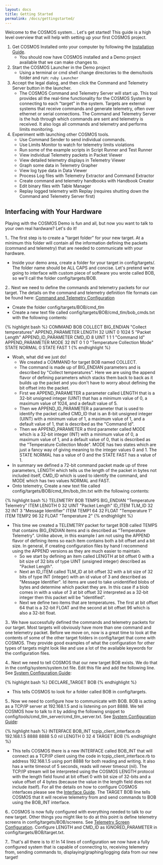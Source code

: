 ```yaml
---
layout: docs
title: Getting Started
permalink: /docs/gettingstarted/
---
```


Welcome to the COSMOS system... Let's get started!   This guide is a high level overview that will help with setting up your first COSMOS project.

1. Get COSMOS Installed onto your computer by following the [Installation Guide](/docs/installation).
    * You should now have COSMOS installed and a Demo project available that we can make changes to.
2. Start the COSMOS Launcher in the Demo project
    * Using a terminal or cmd shell change directories to the demo/tools folder and run: ``` ruby Launcher ```
3. Accept the legal dialog, and then click the Command and Telemetry Server button in the launcher.
    * The COSMOS Command and Telemetry Server will start up. This tool provides all the real-time functionality for the COSMOS System by connecting to each "target" in the system. Targets are external systems that receive commands and generate telemetry, often over ethernet or serial connections.  The Command and Telemetry Server is the hub through which commands are sent and telemetry is received.  It also logs all commands and telemetry and performs limits monitoring.
4. Experiment with launching other COSMOS tools.
    * Use Command Sender to send individual commands.
    * Use Limits Monitor to watch for telemetry limits violations
    * Run some of the example scripts in Script Runner and Test Runner
    * View individual Telemetry packets in Packet Viewer
    * View detailed telemetry displays in Telemetry Viewer
    * Graph some data in Telemetry Grapher
    * View log type data in Data Viewer
    * Process Log files with Telemetry Extractor and Command Extractor
    * Create command and telemetry handbooks with Handbook Creator
    * Edit binary files with Table Manager
    * Replay logged telemetry with Replay (requires shutting down the Command and Telemetry Server first)

## Interfacing with Your Hardware

Playing with the COSMOS Demo is fun and all, but now you want to talk to your own real hardware?  Let's do it!

1.. The first step is to create a "target folder" for your new target.  At a minimum this folder will contain all the information defining the packets (command and telemetry) that are needed to communicate with your hardware.

* Inside your demo area, create a folder for your target in config/targets/.  The folder name should be ALL CAPS and concise. Let's pretend we're going to interface with custom piece of software you wrote called BOB, so we'll call the folder config/targets/BOB.

2.. Next we need to define the commands and telemetry packets for our target.  The details on the command and telemetry definition file formats can be found here: [Command and Telemetry Configuration](/docs/cmdtlm)

* Create the folder config/targets/BOB/cmd_tlm
* Create a new text file called config/targets/BOB/cmd_tlm/bob_cmds.txt with the following contents:

{% highlight bash %}
COMMAND BOB COLLECT BIG_ENDIAN "Collect temperatures"
  APPEND_PARAMETER LENGTH 32 UINT 0 1024 5 "Packet Length"
  APPEND_ID_PARAMETER CMD_ID 8 UINT 1 1 1 "Command Id"
  APPEND_PARAMETER MODE 32 INT 0 1 0 "Temperature Collection Mode"
    STATE NORMAL 0
    STATE FAST 1
{% endhighlight %}

* Woah, what did we just do!
    * We created a COMMAND for target BOB named COLLECT.
    * The command is made up of BIG_ENDIAN parameters and is described by "Collect temperatures".  Here we are using the append flavor of defining parameters which stacks them back to back as it builds up the packet and you don't have to worry about defining the bit offset into the packet.
    * First we APPEND_PARAMETER a parameter called LENGTH that is a 32-bit unsigned integer (UINT) that has a minimum value of 0, a maximum value of 1024, and a default value of 5.
    * Then we APPEND_ID_PARAMETER a parameter that is used to identify the packet called CMD_ID that is an 8-bit unsigned integer (UINT) with a minimum value of 1, a maximum value of 1, and a default value of 1, that is described as the "Command Id".
    * Then we APPEND_PARAMETER a third parameter called MODE which is a 32-bit integer (INT) with a minimum value of 0, a maximum value of 1, and a default value of 0, that is described as the "Temperature Collection Mode".  MODE has two states which are just a fancy way of giving meaning to the integer values 0 and 1.   The STATE NORMAL has a value of 0 and the STATE FAST has a value of 1.
* In summary we defined a 72-bit command packet made up of three parameters, LENGTH which tells us the length of the packet in bytes not included itself, CMD_ID which is used to identify the command, and MODE which has two values NORMAL and FAST.
* Onto telemetry, Create a new text file called config/targets/BOB/cmd_tlm/bob_tlm.txt with the following contents:

{% highlight bash %}
TELEMETRY BOB TEMPS BIG_ENDIAN "Temperature Telemetry"
  ITEM LENGTH 0 32 UINT "Packet Length"
  ID_ITEM TLM_ID 32 32 INT 3 "Message Identifier"
  ITEM TEMP1 64 32 FLOAT "Temperature 1"
  ITEM TEMP2 96 32 FLOAT "Temperature 2"
{% endhighlight %}

* This time we created a TELEMETRY packet for target BOB called TEMPS that contains BIG_ENDIAN items and is described as "Temperature Telemetry".  Unlike above, in this example I am not using the APPEND flavor of defining items so each item contains both a bit offset and a bit size.  In general, if creating configuration files by hand I recommend using the APPEND versions as they are much easier to maintain.
    * So we start by defining an item called LENGTH at bit offset 0 with a bit size of 32 bits of type UINT (unsigned integer) described as "Packet Length".
    * Next an ID_ITEM called TLM_ID at bit offset 32 with a bit size of 32 bits of type INT (integer) with an id value of 3 and described as "Message Identifier".  Id items are used to take unidentified blobs of bytes and determine which packet they are.  In this case if a blob comes in with a value of 3 at bit offset 32 interpreted as a 32-bit integer then this packet will be "identified".
    * Next we define two items that are temperatures.  The first at bit offset 64 that is a 32-bit FLOAT and the second at bit offset 96 which is also a 32-bit float.

3.. We have successfully defined the commands and telemetry packets for our target.  Most targets will obviously have more than one command and one telemetry packet.  Before we move on, now is a great time to look at the contents of some of the other target folders in config/target that come with COSMOS.  They provide good examples of what the configuration for other types of targets might look like and use a lot of the available keywords for the configuration files.

4.. Next we need to tell COSMOS that our new target BOB exists.  We do that in the config/system/system.txt file.  Edit this file and add the following line. See [System Configuration Guide](/docs/system):

{% highlight bash %}
DECLARE_TARGET BOB
{% endhighlight %}

* This tells COSMOS to look for a folder called BOB in config/targets.

5.. Now we need to configure how to communicate with BOB.  BOB is acting as a TCP/IP server at 192.168.1.5 and is listening on port 8888.  We tell COSMOS how to talk to it by adding the following snippet to config/tools/cmd_tlm_server/cmd_tlm_server.txt. See [System Configuration Guide](/docs/system):

{% highlight hash %}
INTERFACE BOB_INT tcpip_client_interface.rb 192.168.1.5 8888 8888 5.0 nil LENGTH 0 32 4
  TARGET BOB
{% endhighlight %}

* This tells COSMOS there is a new INTERFACE called BOB_INT that will connect as a TCP/IP client using the code in tcpip_client_interface.rb to address 192.168.1.5 using port 8888 for both reading and writing.  It also has a write timeout of 5 seconds, reads will never timeout (nil).  The TCP/IP stream will be interpreted using the COSMOS LENGTH protocol with the length field found at bit offset 0 with bit size of 32-bits and a value offset of 4 bytes (because the value in the length field does not include itself).  For all the details on how to configure COSMOS interfaces please see the [Interface Guide](/docs/interfaces).  The TARGET BOB line tells COSMOS that it will receive telemetry from and send commands to BOB using the BOB_INT interface.

6.. COSMOS is now fully configured with everything needed to talk to our new target.  Other things you might like to do at this point is define telemetry screens in config/targets/BOB/screens. See [Telemetry Screen Configuration](/docs/screens).  Configure LENGTH and CMD_ID as IGNORED_PARAMETER in config/targets/BOB/target.txt.

7.. That's all there is to it!  In 14 lines of configuration we now have a fully configured system that is capable of connecting to, receiving telemetry from, sending commands to, displaying/graphing/logging data from our new target!
